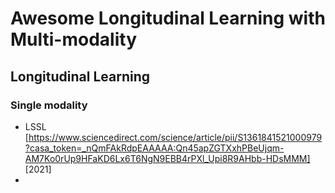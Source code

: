 # Awesome Longitudinal Learning with Multi-modality

## Longitudinal Learning
### Single modality

- LSSL [https://www.sciencedirect.com/science/article/pii/S1361841521000979?casa_token=_nQmFAkRdpEAAAAA:Qn45apZGTXxhPBeUjqm-AM7Ko0rUp9HFaKD6Lx6T6NgN9EBB4rPXl_Upi8R9AHbb-HDsMMM] [2021]
-
